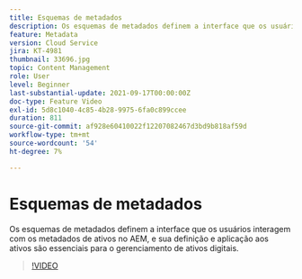 ```yaml
---
title: Esquemas de metadados
description: Os esquemas de metadados definem a interface que os usuários interagem com os metadados de ativos no AEM, e sua definição e aplicação aos ativos são essenciais para o gerenciamento de ativos digitais.
feature: Metadata
version: Cloud Service
jira: KT-4981
thumbnail: 33696.jpg
topic: Content Management
role: User
level: Beginner
last-substantial-update: 2021-09-17T00:00:00Z
doc-type: Feature Video
exl-id: 5d8c1040-4c85-4b28-9975-6fa0c899ccee
duration: 811
source-git-commit: af928e60410022f12207082467d3bd9b818af59d
workflow-type: tm+mt
source-wordcount: '54'
ht-degree: 7%

---
```


# Esquemas de metadados

Os esquemas de metadados definem a interface que os usuários interagem com os metadados de ativos no AEM, e sua definição e aplicação aos ativos são essenciais para o gerenciamento de ativos digitais.

>[!VIDEO](https://video.tv.adobe.com/v/33696?quality=12&learn=on)

